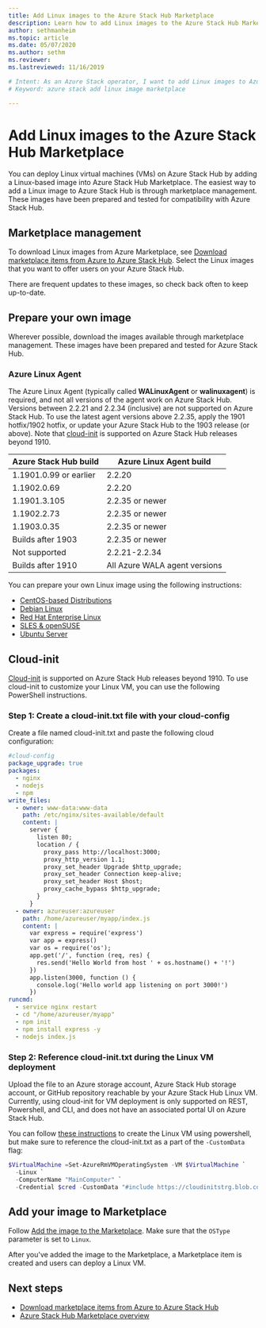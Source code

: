 ```yaml
---
title: Add Linux images to the Azure Stack Hub Marketplace 
description: Learn how to add Linux images to the Azure Stack Hub Marketplace.
author: sethmanheim
ms.topic: article
ms.date: 05/07/2020
ms.author: sethm
ms.reviewer: 
ms.lastreviewed: 11/16/2019

# Intent: As an Azure Stack operator, I want to add Linux images to Azure Stack so my users can deploy Linux VMs.
# Keyword: azure stack add linux image marketplace

---
```



# Add Linux images to the Azure Stack Hub Marketplace

You can deploy Linux virtual machines (VMs) on Azure Stack Hub by adding a Linux-based image into Azure Stack Hub Marketplace. The easiest way to add a Linux image to Azure Stack Hub is through marketplace management. These images have been prepared and tested for compatibility with Azure Stack Hub.

## Marketplace management

To download Linux images from Azure Marketplace, see [Download marketplace items from Azure to Azure Stack Hub](azure-stack-download-azure-marketplace-item.md). Select the Linux images that you want to offer users on your Azure Stack Hub.

There are frequent updates to these images, so check back often to keep up-to-date.

## Prepare your own image

Wherever possible, download the images available through marketplace management. These images have been prepared and tested for Azure Stack Hub.

### Azure Linux Agent

The Azure Linux Agent (typically called **WALinuxAgent** or **walinuxagent**) is required, and not all versions of the agent work on Azure Stack Hub. Versions between 2.2.21 and 2.2.34 (inclusive) are not supported on Azure Stack Hub. To use the latest agent versions above 2.2.35, apply the 1901 hotfix/1902 hotfix, or update your Azure Stack Hub to the 1903 release (or above). Note that [cloud-init](https://cloud-init.io/) is supported on Azure Stack Hub releases beyond 1910.

| Azure Stack Hub build | Azure Linux Agent build |
| ------------- | ------------- |
| 1.1901.0.99 or earlier | 2.2.20 |
| 1.1902.0.69  | 2.2.20  |
|  1.1901.3.105   | 2.2.35 or newer |
| 1.1902.2.73  | 2.2.35 or newer |
| 1.1903.0.35  | 2.2.35 or newer |
| Builds after 1903 | 2.2.35 or newer |
| Not supported | 2.2.21-2.2.34 |
| Builds after 1910 | All Azure WALA agent versions|

You can prepare your own Linux image using the following instructions:

* [CentOS-based Distributions](/azure/virtual-machines/linux/create-upload-centos?toc=%2fazure%2fvirtual-machines%2flinux%2ftoc.json)
* [Debian Linux](/azure/virtual-machines/linux/debian-create-upload-vhd?toc=%2fazure%2fvirtual-machines%2flinux%2ftoc.json)
* [Red Hat Enterprise Linux](azure-stack-redhat-create-upload-vhd.md)
* [SLES & openSUSE](/azure/virtual-machines/linux/suse-create-upload-vhd?toc=%2fazure%2fvirtual-machines%2flinux%2ftoc.json)
* [Ubuntu Server](/azure/virtual-machines/linux/create-upload-ubuntu?toc=%2fazure%2fvirtual-machines%2flinux%2ftoc.json)

## Cloud-init

[Cloud-init](https://cloud-init.io/) is supported on Azure Stack Hub releases beyond 1910. To use cloud-init to customize your Linux VM, you can use the following PowerShell instructions.

### Step 1: Create a cloud-init.txt file with your cloud-config

Create a file named cloud-init.txt and paste the following cloud configuration:

```yaml
#cloud-config
package_upgrade: true
packages:
  - nginx
  - nodejs
  - npm
write_files:
  - owner: www-data:www-data
    path: /etc/nginx/sites-available/default
    content: |
      server {
        listen 80;
        location / {
          proxy_pass http://localhost:3000;
          proxy_http_version 1.1;
          proxy_set_header Upgrade $http_upgrade;
          proxy_set_header Connection keep-alive;
          proxy_set_header Host $host;
          proxy_cache_bypass $http_upgrade;
        }
      }
  - owner: azureuser:azureuser
    path: /home/azureuser/myapp/index.js
    content: |
      var express = require('express')
      var app = express()
      var os = require('os');
      app.get('/', function (req, res) {
        res.send('Hello World from host ' + os.hostname() + '!')
      })
      app.listen(3000, function () {
        console.log('Hello world app listening on port 3000!')
      })
runcmd:
  - service nginx restart
  - cd "/home/azureuser/myapp"
  - npm init
  - npm install express -y
  - nodejs index.js
  ```
  
### Step 2: Reference cloud-init.txt during the Linux VM deployment

Upload the file to an Azure storage account, Azure Stack Hub storage account, or GitHub repository reachable by your Azure Stack Hub Linux VM.
Currently, using cloud-init for VM deployment is only supported on REST, Powershell, and CLI, and does not have an associated portal UI on Azure Stack Hub.

You can follow [these instructions](../user/azure-stack-quick-create-vm-linux-powershell.md) to create the Linux VM using powershell, but make sure to reference the cloud-init.txt as a part of the `-CustomData` flag:

```powershell
$VirtualMachine =Set-AzureRmVMOperatingSystem -VM $VirtualMachine `
  -Linux `
  -ComputerName "MainComputer" `
  -Credential $cred -CustomData "#include https://cloudinitstrg.blob.core.windows.net/strg/cloud-init.txt"
```

## Add your image to Marketplace

Follow [Add the image to the Marketplace](azure-stack-add-vm-image.md). Make sure that the `OSType` parameter is set to `Linux`.

After you've added the image to the Marketplace, a Marketplace item is created and users can deploy a Linux VM.

## Next steps

* [Download marketplace items from Azure to Azure Stack Hub](azure-stack-download-azure-marketplace-item.md)
* [Azure Stack Hub Marketplace overview](azure-stack-marketplace.md)
